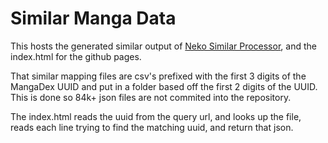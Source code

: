 # Similar Manga Data

This hosts the generated similar output of [Neko Similar Processor](https://github.com/nekomangaorg/similar-processor), and the index.html for the github pages.

That similar mapping files are csv's prefixed with the first 3 digits of the MangaDex UUID and put in a folder based off the first 2 digits of the UUID.  This is done so 84k+ json files are not commited into the repository.

The index.html reads the uuid from the query url, and looks up the file, reads each line trying to find the matching uuid, and return that json.
